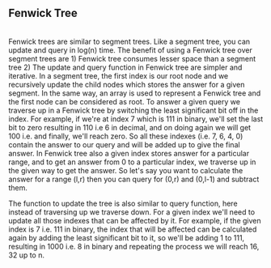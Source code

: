 ## Fenwick Tree
</br>
Fenwick trees are similar to segment trees. Like a segment tree, you can update and query in log(n) time. The benefit of using a Fenwick tree over segment trees are
1) Fenwick tree consumes lesser space than a segment tree
2) The update and query function in Fenwick tree are simpler and iterative.
In a segment tree, the first index is our root node and we recursively update the child nodes which stores the answer for a given segment. In the same way, an array is used to represent a Fenwick tree and the first node can be considered as root. To answer a given query we traverse up in a Fenwick tree by switching the least significant bit off in the index. For example, if we're at index 7 which is 111 in binary, we'll set the last bit to zero resulting in 110 i.e 6 in decimal, and on doing again we will get 100 i.e. and finally, we'll reach zero. So all these indexes (i.e. 7, 6, 4, 0) contain the answer to our query and will be added up to give the final answer. In Fenwick tree also a given index stores answer for a particular range, and to get an answer from 0 to a particular index, we traverse up in the given way to get the answer. So let's say you want to calculate the answer for a range (l,r) then you can query for (0,r) and (0,l-1) and subtract them.

The function to update the tree is also similar to query function, here instead of traversing up we traverse down. For a given index we'll need to update all those indexes that can be affected by it. For example, if the given index is 7 i.e. 111 in binary, the index that will be affected can be calculated again by adding the least significant bit to it, so we'll be adding 1 to 111, resulting in 1000 i.e. 8 in binary and repeating the process we will reach 16, 32 up to n.